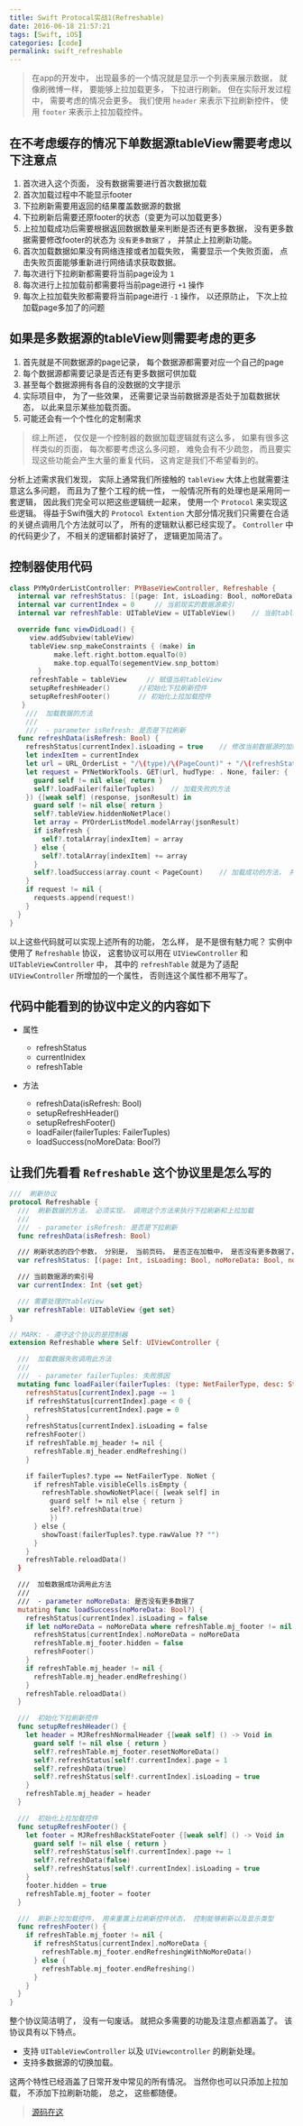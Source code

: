```yaml
---
title: Swift Protocal实战1(Refreshable)
date: 2016-06-18 21:57:21
tags: [Swift, iOS]
categories: [code]
permalink: swift_refreshable
---
```


> 在app的开发中， 出现最多的一个情况就是显示一个列表来展示数据， 就像刷微博一样， 要能够上拉加载更多， 下拉进行刷新。 但在实际开发过程中， 需要考虑的情况会更多。 我们使用 `header` 来表示下拉刷新控件， 使用 `footer` 来表示上拉加载控件。

## 在不考虑缓存的情况下单数据源tableView需要考虑以下注意点

1. 首次进入这个页面， 没有数据需要进行首次数据加载
2. 首次加载过程中不能显示footer
3. 下拉刷新需要用返回的结果覆盖数据源的数据
4. 下拉刷新后需要还原footer的状态（变更为可以加载更多）
5. 上拉加载成功后需要根据返回数据数量来判断是否还有更多数据， 没有更多数据需要修改footer的状态为 `没有更多数据了` ， 并禁止上拉刷新功能。
6. 首次加载数据如果没有网络连接或者加载失败， 需要显示一个失败页面， 点击失败页面能够重新进行网络请求获取数据。
7. 每次进行下拉刷新都需要将当前page设为 `1`
8. 每次进行上拉加载前都需要将当前page进行 `+1` 操作
9. 每次上拉加载失败都需要将当前page进行 `-1` 操作， 以还原防止， 下次上拉加载page多加了的问题

## 如果是多数据源的tableView则需要考虑的更多

1. 首先就是不同数据源的page记录， 每个数据源都需要对应一个自己的page
2. 每个数据源都需要记录是否还有更多数据可供加载
3. 甚至每个数据源拥有各自的没数据的文字提示
4. 实际项目中， 为了一些效果， 还需要记录当前数据源是否处于加载数据状态， 以此来显示某些加载页面。
5. 可能还会有一个个性化的定制需求

> 综上所述， 仅仅是一个控制器的数据加载逻辑就有这么多， 如果有很多这样类似的页面， 每次都要考虑这么多问题， 难免会有不少疏忽， 而且要实现这些功能会产生大量的重复代码， 这肯定是我们不希望看到的。

分析上述需求我们发现， 实际上通常我们所接触的 `tableView` 大体上也就需要注意这么多问题， 而且为了整个工程的统一性， 一般情况所有的处理也是采用同一套逻辑， 因此我们完全可以把这些逻辑统一起来， 使用一个 `Protocol` 来实现这些逻辑。 得益于Swift强大的 `Protocol Extention` 大部分情况我们只需要在合适的关键点调用几个方法就可以了， 所有的逻辑默认都已经实现了。 `Controller` 中的代码更少了， 不相关的逻辑都封装好了， 逻辑更加简洁了。

## 控制器使用代码

``` Swift
class PYMyOrderListController: PYBaseViewController, Refreshable {
  internal var refreshStatus: [(page: Int, isLoading: Bool, noMoreData: Bool, noMoreTitle: String)] = [(1, false, false, "没有更多订单了“)]   // 定义每个数据源需要的四个属性， 分别是当前页码， 是否被正在加载中， 是否没有更多数据可供加载了。 没有数据可供加载的footer文字
  internal var currentIndex = 0     // 当前现实的数据源索引
  internal var refreshTable: UITableView = UITableView()    // 当前tableView

  override func viewDidLoad() {
     view.addSubview(tableView)
     tableView.snp_makeConstraints { (make) in
           make.left.right.bottom.equalTo(0)
           make.top.equalTo(segementView.snp_bottom)
       }
     refreshTable = tableView     // 赋值当前tableView
     setupRefreshHeader()       //初始化下拉刷新控件
     setupRefreshFooter()       // 初始化上拉加载控件
   }
    ///  加载数据的方法
    ///
    ///  - parameter isRefresh: 是否是下拉刷新
  func refreshData(isRefresh: Bool) {
    refreshStatus[currentIndex].isLoading = true    // 修改当前数据源的加载状态为正在加载
    let indexItem = currentIndex
    let url = URL_OrderList + "/\(type)/\(PageCount)" + "/\(refreshStatus[currentIndex].page).json"
    let request = PYNetWorkTools. GET(url, hudType: . None, failer: { [weak self] (failerTuples) in
      guard self != nil else{ return }
      self?.loadFailer(failerTuples)    // 加载失败的方法
    }) {[weak self] (response, jsonResult) in
      guard self != nil else{ return }
      self?.tableView.hiddenNoNetPlace()
      let array = PYOrderListModel.modelArray(jsonResult)
      if isRefresh {
        self?.totalArray[indexItem] = array
      } else {
        self?.totalArray[indexItem] += array
      }
      self?.loadSuccess(array.count < PageCount)    // 加载成功的方法， 并传递一个是否还有更多数据的返回值
    }
    if request != nil {
      requests.append(request!)
    }
  }
}
```

以上这些代码就可以实现上述所有的功能， 怎么样， 是不是很有魅力呢？ 实例中使用了 `Refreshable` 协议， 这套协议可以用在 `UIViewController` 和 `UITableViewController` 中， 其中的 `refreshTable` 就是为了适配 `UIViewController` 所增加的一个属性， 否则连这个属性都不用写了。

## 代码中能看到的协议中定义的内容如下

* 属性
  + refreshStatus
  + currentInidex
  + refreshTable

* 方法
  + refreshData(isRefresh: Bool)
  + setupRefreshHeader()
  + setupRefreshFooter()
  + loadFailer(failerTuples: FailerTuples)
  + loadSuccess(noMoreData: Bool?)

## 让我们先看看 `Refreshable` 这个协议里是怎么写的

``` Swift
///  刷新协议
protocol Refreshable {
  ///  刷新数据的方法， 必须实现， 调用这个方法来执行下拉刷新和上拉加载
  ///
  ///  - parameter isRefresh: 是否是下拉刷新
  func refreshData(isRefresh: Bool)

  /// 刷新状态的四个参数， 分别是， 当前页码， 是否正在加载中， 是否没有更多数据了， 没有更多数据的footer显示文字
  var refreshStatus: [(page: Int, isLoading: Bool, noMoreData: Bool, noMoreTitle: String)] {set get}

  /// 当前数据源的索引号
  var currentIndex: Int {set get}

  /// 需要处理的tableView
  var refreshTable: UITableView {get set}
}

// MARK: - 遵守这个协议的是控制器
extension Refreshable where Self: UIViewController {

  ///  加载数据失败调用此方法
  ///
  ///  - parameter failerTuples: 失败原因
  mutating func loadFailer(failerTuples: (type: NetFailerType, desc: String?)?) {
    refreshStatus[currentIndex].page -= 1
    if refreshStatus[currentIndex].page < 0 {
      refreshStatus[currentIndex].page = 0
    }
    refreshStatus[currentIndex].isLoading = false
    refreshFooter()
    if refreshTable.mj_header != nil {
      refreshTable.mj_header.endRefreshing()
    }

    if failerTuples?.type == NetFailerType. NoNet {
      if refreshTable.visibleCells.isEmpty {
        refreshTable.showNoNetPlace({ [weak self] in
          guard self != nil else { return }
          self?.refreshData(true)
          })
      } else {
        showToast(failerTuples?.type.rawValue ?? "")
      }
    }
    refreshTable.reloadData()
  }

  ///  加载数据成功调用此方法
  ///
  ///  - parameter noMoreData: 是否没有更多数据了
  mutating func loadSuccess(noMoreData: Bool?) {
    refreshStatus[currentIndex].isLoading = false
    if let noMoreData = noMoreData where refreshTable.mj_footer != nil {
      refreshStatus[currentIndex].noMoreData = noMoreData
      refreshTable.mj_footer.hidden = false
      refreshFooter()
    }
    if refreshTable.mj_header != nil {
      refreshTable.mj_header.endRefreshing()
    }
    refreshTable.reloadData()
  }

  ///  初始化下拉刷新控件
  func setupRefreshHeader() {
    let header = MJRefreshNormalHeader {[weak self] () -> Void in
      guard self != nil else { return }
      self?.refreshTable.mj_footer.resetNoMoreData()
      self?.refreshStatus[self!.currentIndex].page = 1
      self?.refreshData(true)
      self?.refreshStatus[self!.currentIndex].isLoading = true
    }
    refreshTable.mj_header = header
  }

  ///  初始化上拉加载控件
  func setupRefreshFooter() {
    let footer = MJRefreshBackStateFooter {[weak self] () -> Void in
      guard self != nil else { return }
      self?.refreshStatus[self!.currentIndex].page += 1
      self?.refreshData(false)
      self?.refreshStatus[self!.currentIndex].isLoading = true
    }
    footer.hidden = true
    refreshTable.mj_footer = footer
  }

  ///  刷新上拉加载控件， 用来重置上拉刷新控件状态， 控制能够刷新以及显示类型
  func refreshFooter() {
    if refreshTable.mj_footer != nil {
      if refreshStatus[currentIndex].noMoreData {
        refreshTable.mj_footer.endRefreshingWithNoMoreData()
      } else {
        refreshTable.mj_footer.endRefreshing()
      }
    }
  }
}
```

整个协议简洁明了， 没有一句废话。 就把众多需要的功能及注意点都涵盖了。 该协议具有以下特点。

* 支持 `UITableViewController` 以及 `UIViewcontroller` 的刷新处理。
* 支持多数据源的切换加载。

这两个特性已经涵盖了日常开发中常见的所有情况。 当然你也可以只添加上拉加载， 不添加下拉刷新功能， 总之， 这些都随便。

> [源码在这](https://github.com/GeekerHua/Refreshable)

